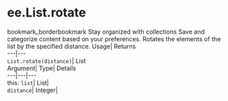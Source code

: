  
#  ee.List.rotate 
bookmark_borderbookmark Stay organized with collections  Save and categorize content based on your preferences. 
Rotates the elements of the list by the specified distance. 
Usage| Returns  
---|---  
`List.rotate(distance)`| List  
Argument| Type| Details  
---|---|---  
this: `list`| List|   
`distance`| Integer|   
